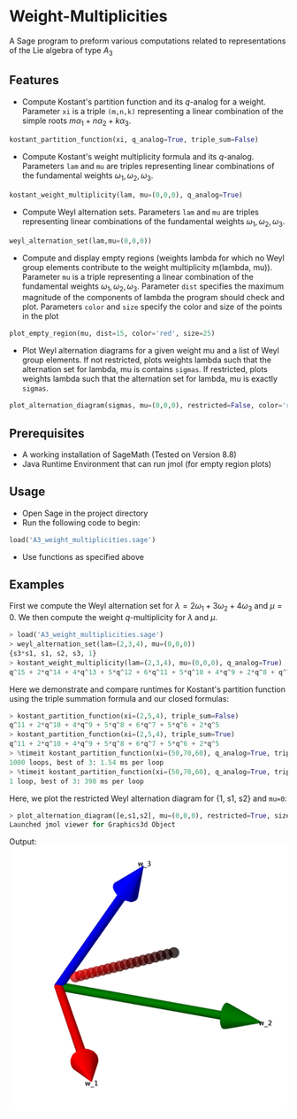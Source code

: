 # Weight-Multiplicities
A Sage program to preform various computations related to representations of the Lie algebra of type $A_3$

## Features
- Compute Kostant's partition function and its $q$-analog for a weight. Parameter ``xi`` is a triple ``(m,n,k)`` representing a linear combination of the simple roots $m\alpha_1+n\alpha_2+k\alpha_3$. 
```Python
kostant_partition_function(xi, q_analog=True, triple_sum=False)
```
- Compute Kostant's weight multiplicity formula and its $q$-analog. Parameters ``lam`` and ``mu`` are triples representing linear combinations of the fundamental weights $\omega_1,\omega_2,\omega_3$.
```Python
kostant_weight_multiplicity(lam, mu=(0,0,0), q_analog=True)
```
 - Compute Weyl alternation sets. Parameters ``lam`` and ``mu`` are triples representing linear combinations of the fundamental weights $\omega_1,\omega_2,\omega_3$.
 ```Python
 weyl_alternation_set(lam,mu=(0,0,0))
 ```
 - Compute and display empty regions (weights lambda for which no Weyl group elements contribute to the weight multiplicity m(lambda, mu)). Parameter ``mu`` is a triple representing a linear combination of the fundamental weights $\omega_1,\omega_2,\omega_3$. Parameter ``dist`` specifies the maximum magnitude of the components of lambda the program should check and plot. Parameters ``color`` and ``size`` specify the color and size of the points in the plot
 ```Python
 plot_empty_region(mu, dist=15, color='red', size=25)
 ```
 - Plot Weyl alternation diagrams for a given weight mu and a list of Weyl group elements. If not restricted, plots weights lambda such that the alternation set for lambda, mu is contains ``sigmas``. If restricted, plots weights lambda such that the alternation set for lambda, mu is exactly ``sigmas``. 
 ```Python
 plot_alternation_diagram(sigmas, mu=(0,0,0), restricted=False, color='red', dist=20, size=15)
 ```

## Prerequisites
- A working installation of SageMath (Tested on Version 8.8)
- Java Runtime Environment that can run jmol (for empty region plots)
## Usage
- Open Sage in the project directory
- Run the following code to begin:
```Python 
load('A3_weight_multiplicities.sage')
```
- Use functions as specified above
## Examples
First we compute the Weyl alternation set for $\lambda=2\omega_1+3\omega_2+4\omega_3$ and $\mu=0$. We then compute the weight $q$-multiplicity for $\lambda$ and $\mu$.
```Python
> load('A3_weight_multiplicities.sage')
> weyl_alternation_set(lam=(2,3,4), mu=(0,0,0))
{s3*s1, s1, s2, s3, 1}
> kostant_weight_multiplicity(lam=(2,3,4), mu=(0,0,0), q_analog=True)
q^15 + 2*q^14 + 4*q^13 + 5*q^12 + 6*q^11 + 5*q^10 + 4*q^9 + 2*q^8 + q^7
```
Here we demonstrate and compare runtimes for Kostant's partition function using the triple summation formula and our closed formulas:
```Python
> kostant_partition_function(xi=(2,5,4), triple_sum=False)
q^11 + 2*q^10 + 4*q^9 + 5*q^8 + 6*q^7 + 5*q^6 + 2*q^5
> kostant_partition_function(xi=(2,5,4), triple_sum=True)
q^11 + 2*q^10 + 4*q^9 + 5*q^8 + 6*q^7 + 5*q^6 + 2*q^5
> %timeit kostant_partition_function(xi=(50,70,60), q_analog=True, triple_sum=False)
1000 loops, best of 3: 1.54 ms per loop
> %timeit kostant_partition_function(xi=(50,70,60), q_analog=True, triple_sum=True)
1 loop, best of 3: 398 ms per loop
```
Here, we plot the restricted Weyl alternation diagram for {1, s1, s2} and ``mu=0``:
```Python
> plot_alternation_diagram([e,s1,s2], mu=(0,0,0), restricted=True, size=40)
Launched jmol viewer for Graphics3d Object
```
Output:
![alternation diagram](1s1s2.png?raw=true)

